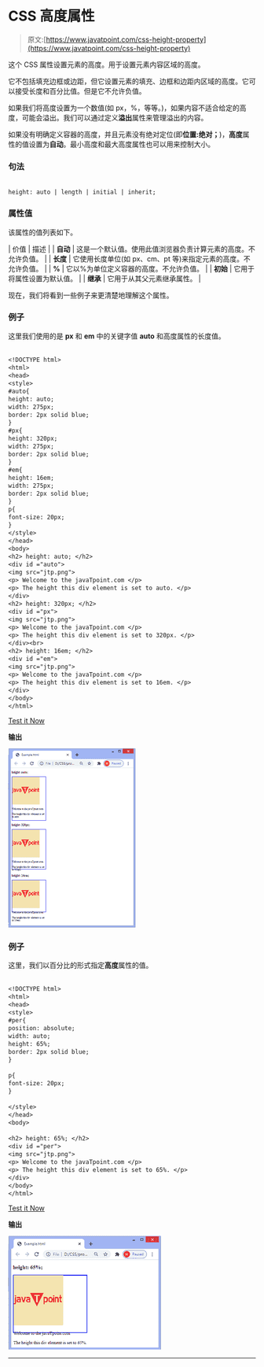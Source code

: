 # CSS 高度属性

> 原文:[https://www.javatpoint.com/css-height-property](https://www.javatpoint.com/css-height-property)

这个 CSS 属性设置元素的高度。用于设置元素内容区域的高度。

它不包括填充边框或边距，但它设置元素的填充、边框和边距内区域的高度。它可以接受长度和百分比值。但是它不允许负值。

如果我们将高度设置为一个数值(如 px，%，等等。)，如果内容不适合给定的高度，可能会溢出。我们可以通过定义**溢出**属性来管理溢出的内容。

如果没有明确定义容器的高度，并且元素没有绝对定位(即**位置:绝对；**)，**高度**属性的值设置为**自动**。最小高度和最大高度属性也可以用来控制大小。

### 句法

```

height: auto | length | initial | inherit;

```

### 属性值

该属性的值列表如下。

| 价值 | 描述 |
| **自动** | 这是一个默认值。使用此值浏览器负责计算元素的高度。不允许负值。 |
| **长度** | 它使用长度单位(如 px、cm、pt 等)来指定元素的高度。不允许负值。 |
| **%** | 它以%为单位定义容器的高度。不允许负值。 |
| **初始** | 它用于将属性设置为默认值。 |
| **继承** | 它用于从其父元素继承属性。 |

现在，我们将看到一些例子来更清楚地理解这个属性。

### 例子

这里我们使用的是 **px** 和 **em** 中的关键字值 **auto** 和高度属性的长度值。

```

<!DOCTYPE html>  
<html>  
<head>  
<style>    
#auto{
height: auto;
width: 275px;
border: 2px solid blue;
}
#px{
height: 320px;
width: 275px;
border: 2px solid blue;
}
#em{
height: 16em;
width: 275px;
border: 2px solid blue;
}
p{
font-size: 20px;
}
</style>  
</head>  
<body>  
<h2> height: auto; </h2>
<div id ="auto">
<img src="jtp.png">  
<p> Welcome to the javaTpoint.com </p>  
<p> The height this div element is set to auto. </p>  
</div>
<h2> height: 320px; </h2>
<div id ="px">
<img src="jtp.png">  
<p> Welcome to the javaTpoint.com </p>  
<p> The height this div element is set to 320px. </p>  
</div><br>
<h2> height: 16em; </h2>
<div id ="em">
<img src="jtp.png">  
<p> Welcome to the javaTpoint.com </p>  
<p> The height this div element is set to 16em. </p>  
</div>
</body>  
</html>  

```

[Test it Now](https://www.javatpoint.com/oprweb/test.jsp?filename=css-height-property1)

**输出**

![CSS height property](img/f29e5f2dff31da0e643ee6ba276067b2.png)

### 例子

这里，我们以百分比的形式指定**高度**属性的值。

```

<!DOCTYPE html>  
<html>  
<head>  
<style>    
#per{
position: absolute;
width: auto;
height: 65%;
border: 2px solid blue;
}

p{
font-size: 20px;
}

</style>  
</head>  
<body>  

<h2> height: 65%; </h2>
<div id ="per">
<img src="jtp.png">  
<p> Welcome to the javaTpoint.com </p>  
<p> The height this div element is set to 65%. </p>  
</div>
</body>  
</html>  

```

[Test it Now](https://www.javatpoint.com/oprweb/test.jsp?filename=css-height-property2)

**输出**

![CSS height property](img/7adbdd18b9aefd04ff224ede662f9260.png)

* * *